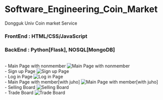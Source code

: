 # Software_Engineering_Coin_Market
Dongguk Univ Coin market Service

### FrontEnd : HTML/CSS/JavaScript
### BackEnd : Python[Flask], NOSQL[MongoDB]

<br/>
- Main Page with nonmember
<img src= 'https://ifh.cc/g/SzvPxz.png' alt='Main Page with nonmember'> 

<br/>
- Sign up Page
<img src= 'https://ifh.cc/g/ObhSkk.png' alt='Sign up Page'> 

<br/>
- Log in Page
<img src= 'https://ifh.cc/g/8pKh0b.png' alt='Log in Page'> 

<br/>
- Main Page with member[with juho]
<img src='https://ifh.cc/g/F6tDMp.png' alt='Main Page with member[with juho]'>

<br/>
- Selling Board
<img src = 'https://ifh.cc/g/OLbphk.png' alt='Selling Board'>

<br/>
- Trade Board
<img src='https://ifh.cc/g/6Zw9mv.png' alt='Trade Board'>
